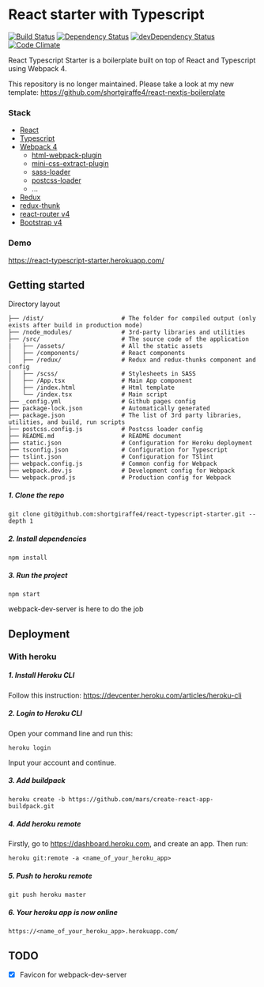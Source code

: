 # React starter with Typescript

[![Build Status](https://travis-ci.org/shortgiraffe4/react-typescript-starter.svg?branch=master)](https://travis-ci.org/shortgiraffe4/react-typescript-starter)
[![Dependency Status](https://david-dm.org/shortgiraffe4/react-typescript-starter.svg)](https://david-dm.org/shortgiraffe4/react-typescript-starter)
[![devDependency Status](https://david-dm.org/shortgiraffe4/react-typescript-starter/dev-status.svg)](https://david-dm.org/shortgiraffe4/react-typescript-starter#info=devDependencies)
[![Code Climate](https://codeclimate.com/github/shortgiraffe4/react-typescript-starter.svg)](https://codeclimate.com/github/shortgiraffe4/react-typescript-starter)

React Typescript Starter is a boilerplate built on top of React and Typescript using Webpack 4.

This repository is no longer maintained. Please take a look at my new template: https://github.com/shortgiraffe4/react-nextjs-boilerplate
### Stack
- [React](https://reactjs.org/)
- [Typescript](https://www.typescriptlang.org/)
- [Webpack 4](https://webpack.js.org/)
    - [html-webpack-plugin](https://github.com/jantimon/html-webpack-plugin)
    - [mini-css-extract-plugin](https://github.com/webpack-contrib/mini-css-extract-plugin)
    - [sass-loader](https://github.com/webpack-contrib/sass-loader)
    - [postcss-loader](https://github.com/postcss/postcss-loader)
    - ...
- [Redux](https://redux.js.org/)
- [redux-thunk](https://github.com/reduxjs/redux-thunk)
- [react-router v4](https://github.com/ReactTraining/react-router)
- [Bootstrap v4](https://getbootstrap.com/)

### Demo
https://react-typescript-starter.herokuapp.com/
## Getting started
Directory layout
```
├── /dist/                      # The folder for compiled output (only exists after build in production mode)
├── /node_modules/              # 3rd-party libraries and utilities          
├── /src/                       # The source code of the application
|   ├── /assets/                # All the static assets  
│   ├── /components/            # React components
│   ├── /redux/                 # Redux and redux-thunks component and config
│   ├── /scss/                  # Stylesheets in SASS
│   ├── /App.tsx                # Main App component
│   ├── /index.html             # Html template
│   └── /index.tsx              # Main script
├── _config.yml                 # Github pages config
├── package-lock.json           # Automatically generated
├── package.json                # The list of 3rd party libraries, utilities, and build, run scripts
├── postcss.config.js           # Postcss loader config
├── README.md                   # README document
├── static.json                 # Configuration for Heroku deployment
├── tsconfig.json               # Configuration for Typescript
├── tslint.json                 # Configuration for TSlint
├── webpack.config.js           # Common config for Webpack
├── webpack.dev.js              # Development config for Webpack
└── webpack.prod.js             # Production config for Webpack
```
##### 1. Clone the repo
`git clone git@github.com:shortgiraffe4/react-typescript-starter.git --depth 1`
##### 2. Install dependencies
`npm install`
##### 3. Run the project
`npm start`

webpack-dev-server is here to do the job

## Deployment
### With heroku
##### 1. Install Heroku CLI
Follow this instruction: https://devcenter.heroku.com/articles/heroku-cli
##### 2. Login to Heroku CLI
Open your command line and run this:

`heroku login`

Input your account and continue.
##### 3. Add buildpack
`heroku create -b https://github.com/mars/create-react-app-buildpack.git`
##### 4. Add heroku remote
Firstly, go to https://dashboard.heroku.com, and create an app. Then run:

`heroku git:remote -a <name_of_your_heroku_app>`
##### 5. Push to heroku remote
`git push heroku master`
##### 6. Your heroku app is now online
`https://<name_of_your_heroku_app>.herokuapp.com/`


## TODO
- [x] Favicon for webpack-dev-server
